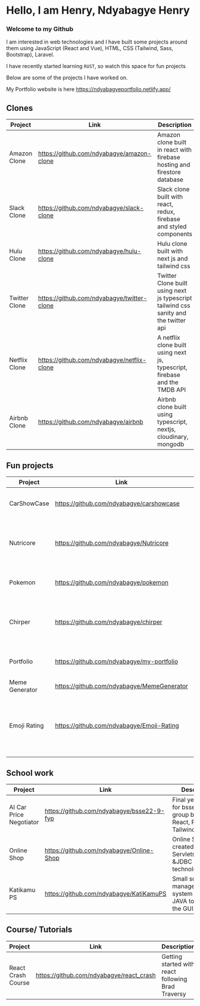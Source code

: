 # Hello, I am **Henry, Ndyabagye Henry** 

### Welcome to my Github

I am interested in web technologies and I have built some projects around them using JavaScript (React and Vue), HTML, CSS (Tailwind, Sass, Bootstrap), Laravel.

I have recently started learning `RUST`, so watch this space for fun projects

Below are some of the projects I have worked on.

My Portfolio website is here https://ndyabagyeportfolio.netlify.app/

## Clones

| Project      | Link | Description |
| ----------- | ----------- |--------|
| Amazon Clone      | https://github.com/ndyabagye/amazon-clone |Amazon clone built in react with firebase hosting and firestore database |
| Slack Clone  | https://github.com/ndyabagye/slack-clone | Slack clone built with react, redux, firebase and styled components |
| Hulu Clone | https://github.com/ndyabagye/hulu-clone | Hulu clone built with next js and  tailwind css |
|Twitter Clone| https://github.com/ndyabagye/twitter-clone | Twitter Clone built using next js typescript tailwind css sanity and the twitter api |
|Netflix Clone | https://github.com/ndyabagye/netflix-clone |A netflix clone built using next js, typescript, firebase and the TMDB API|
|Airbnb Clone | https://github.com/ndyabagye/airbnb | Airbnb clone built using typescript, nextjs, cloudinary, mongodb |


## Fun projects
| Project | Link | Description | 
| ----------- | ----------- |--------|
|CarShowCase| https://github.com/ndyabagye/carshowcase | Website to showcase cars, filter and search |
|Nutricore| https://github.com/ndyabagye/Nutricore | Webapp for subscribing to packages React,tailwind, stripe, firebase |
| Pokemon | https://github.com/ndyabagye/pokemon | Learning the rendering modes of next js |
| Chirper| https://github.com/ndyabagye/chirper | Using Laravel and Inertia plus Vue to build dynamic app without need for APIs |
| Portfolio | https://github.com/ndyabagye/my-portfolio | Personal Portfolio built using tailwind and react js|
| Meme Generator| https://github.com/ndyabagye/MemeGenerator | For the jokes| 
| Emoji Rating | https://github.com/ndyabagye/Emoji-Rating | Rate using numbers from 1 to 5 and see a corresponding emoji, from a course at [Scrimba](https://scrimba.com/) |

## School work 
| Project | Link | Description | 
| ----------- | ----------- |--------|
| AI Car Price Negotiator | https://github.com/ndyabagye/bsse22-9-fyp | Final year project for bsse22-9 group built using React, Python, Tailwind|
| Online Shop | https://github.com/ndyabagye/Online-Shop | Online Shop created using Servlets,JSP,JSTL &JDBC technology.|
| Katikamu PS | https://github.com/ndyabagye/KatiKamuPS |Small school management system using JAVA to create the GUI|


## Course/ Tutorials
|Project | Link | Description |
| ----------- | ----------- |--------|
| React Crash Course | https://github.com/ndyabagye/react_crash | Getting started with react following Brad Traversy |





<!--
**ndyabagye/ndyabagye** is a ✨ _special_ ✨ repository because its `README.md` (this file) appears on your GitHub profile.
 
Here are some ideas to get you started:

- 🔭 I’m currently working on ...
- 🌱 I’m currently learning ...
- 👯 I’m looking to collaborate on ...
- 🤔 I’m looking for help with ...
- 💬 Ask me about ...
- 📫 How to reach me: ...
- 😄 Pronouns: ...
- ⚡ Fun fact: ...
-->
